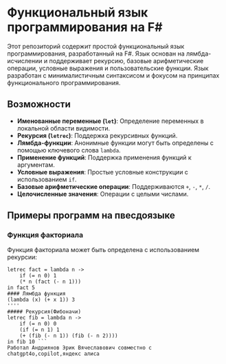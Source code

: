 # Функциональный язык программирования на F#

Этот репозиторий содержит простой функциональный язык программирования, разработанный на F#. Язык основан на лямбда-исчислении и поддерживает рекурсию, базовые арифметические операции, условные выражения и пользовательские функции. Язык разработан с минималистичным синтаксисом и фокусом на принципах функционального программирования.

## Возможности

- **Именованные переменные (`let`)**: Определение переменных в локальной области видимости.
- **Рекурсия (`letrec`)**: Поддержка рекурсивных функций.
- **Лямбда-функции**: Анонимные функции могут быть определены с помощью ключевого слова `lambda`.
- **Применение функций**: Поддержка применения функций к аргументам.
- **Условные выражения**: Простые условные конструкции с использованием `if`.
- **Базовые арифметические операции**: Поддерживаются `+`, `-`, `*`, `/`.
- **Целочисленные значения**: Операции с целыми числами.

## Примеры программ на пвесдоязыке


### Функция факториала

Функция факториала может быть определена с использованием рекурсии:

```text
letrec fact = lambda n -> 
    if (= n 0) 1 
    (* n (fact (- n 1)))
in fact 5
#### Лямбда функция
(lambda (x) (+ x 1)) 3
''''
##### Рекурсия(Фибоначи)
letrec fib = lambda n -> 
    if (= n 0) 0
    (if (= n 1) 1
    (+ (fib (- n 1)) (fib (- n 2))))
in fib 10 ```
Работал Андриянов Эрик Вячеславович совместно с chatgpt4o,copilot,яндекс алиса

